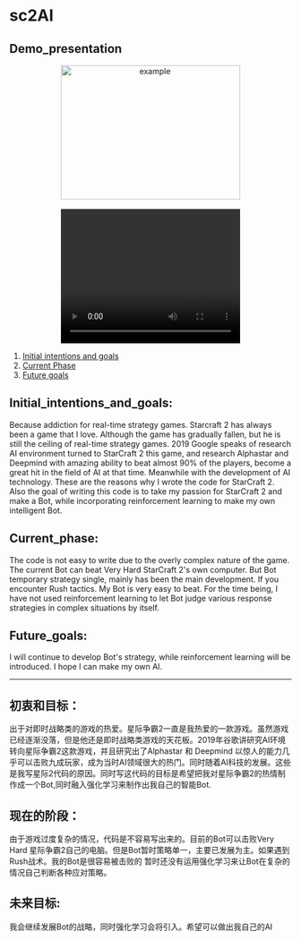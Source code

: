 # sc2AI

## Demo_presentation
<p align="center">
  <img src="https://user-images.githubusercontent.com/87624521/212442087-ce60b467-91fa-4a6b-8564-b042ab149618.jpg" width="320" height="240" alt="example">
  <br>
  <br>
  <video width="320" height="240" controls>
    <source src="https://youtu.be/AA731G7x-Ak" type="video/mp4">
  </video>
</p>

1. [Initial intentions and goals](#Initial_intentions_and_goals)
2. [Current Phase](#Current_Phase)
3. [Future goals](#Futaure_goals)



## Initial_intentions_and_goals:
Because addiction for real-time strategy games. Starcraft 2 has always been a game that I love. Although the game has gradually fallen, but he is still the ceiling of real-time strategy games. 2019 Google speaks of research AI environment turned to StarCraft 2 this game, and research Alphastar and Deepmind with amazing ability to beat almost 90% of the players, become a great hit in the field of AI at that time. Meanwhile with the development of AI technology. These are the reasons why I wrote the code for StarCraft 2. Also the goal of writing this code is to take my passion for StarCraft 2 and make a Bot, while incorporating reinforcement learning to make my own intelligent Bot.

## Current_phase:
The code is not easy to write due to the overly complex nature of the game. The current Bot can beat Very Hard StarCraft 2's own computer. But Bot temporary strategy single, mainly has been the main development. If you encounter Rush tactics. My Bot is very easy to beat.
For the time being, I have not used reinforcement learning to let Bot judge various response strategies in complex situations by itself.

## Future_goals:
I will continue to develop Bot's strategy, while reinforcement learning will be introduced. I hope I can make my own AI.

----------

## 初衷和目标：
出于对即时战略类的游戏的热爱。星际争霸2一直是我热爱的一款游戏。虽然游戏已经逐渐没落，但是他还是即时战略类游戏的天花板。2019年谷歌讲研究AI环境转向星际争霸2这款游戏，并且研究出了Alphastar 和 Deepmind 以惊人的能力几乎可以击败九成玩家，成为当时AI领域很大的热门。同时随着AI科技的发展。这些是我写星际2代码的原因。同时写这代码的目标是希望把我对星际争霸2的热情制作成一个Bot,同时融入强化学习来制作出我自己的智能Bot.

## 现在的阶段：
由于游戏过度复杂的情况，代码是不容易写出来的。目前的Bot可以击败Very Hard 星际争霸2自己的电脑。但是Bot暂时策略单一，主要已发展为主。如果遇到Rush战术。我的Bot是很容易被击败的
暂时还没有运用强化学习来让Bot在复杂的情况自己判断各种应对策略。

## 未来目标:
我会继续发展Bot的战略，同时强化学习会将引入。希望可以做出我自己的AI
